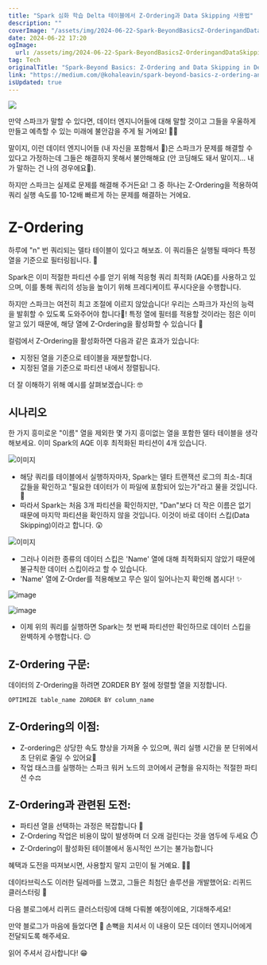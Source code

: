 ```yaml
---
title: "Spark 심화 학습 Delta 테이블에서 Z-Ordering과 Data Skipping 사용법"
description: ""
coverImage: "/assets/img/2024-06-22-Spark-BeyondBasicsZ-OrderingandDataSkippinginDeltaTables_0.png"
date: 2024-06-22 17:20
ogImage:
  url: /assets/img/2024-06-22-Spark-BeyondBasicsZ-OrderingandDataSkippinginDeltaTables_0.png
tag: Tech
originalTitle: "Spark-Beyond Basics: Z-Ordering and Data Skipping in Delta Tables"
link: "https://medium.com/@kohaleavin/spark-beyond-basics-z-ordering-and-data-skipping-in-delta-tables-44102282585c"
isUpdated: true
---
```


<img src="/assets/img/2024-06-22-Spark-BeyondBasicsZ-OrderingandDataSkippinginDeltaTables_0.png" />

만약 스파크가 말할 수 있다면, 데이터 엔지니어들에 대해 말할 것이고 그들을 우울하게 만들고 예측할 수 있는 미래에 불안감을 주게 될 거에요! 🫢😬

말이지, 이런 데이터 엔지니어들 (내 자신을 포함해서 👀)은 스파크가 문제를 해결할 수 있다고 가정하는데 그들은 해결하지 못해서 불안해해요 (안 코딩해도 돼서 말이지… 내가 말하는 건 나의 경우에요🙈).

하지만 스파크는 실제로 문제를 해결해 주거든요! 그 중 하나는 Z-Ordering을 적용하여 쿼리 실행 속도를 10-12배 빠르게 하는 문제를 해결하는 거에요.

<div class="content-ad"></div>

# Z-Ordering

하루에 "n" 번 쿼리되는 델타 테이블이 있다고 해보죠. 이 쿼리들은 실행될 때마다 특정 열을 기준으로 필터링됩니다. 🤔

Spark은 이미 적절한 파티션 수를 얻기 위해 적응형 쿼리 최적화 (AQE)를 사용하고 있으며, 이를 통해 쿼리의 성능을 높이기 위해 프레디케이트 푸시다운을 수행합니다.

하지만 스파크는 여전히 최고 조절에 이르지 않았습니다! 우리는 스파크가 자신의 능력을 발휘할 수 있도록 도와주어야 합니다😤! 특정 열에 필터를 적용할 것이라는 점은 이미 알고 있기 때문에, 해당 열에 Z-Ordering을 활성화할 수 있습니다 🤨

<div class="content-ad"></div>

컬럼에서 Z-Ordering을 활성화하면 다음과 같은 효과가 있습니다:

- 지정된 열을 기준으로 테이블을 재분할합니다.
- 지정된 열을 기준으로 파티션 내에서 정렬됩니다.

더 잘 이해하기 위해 예시를 살펴보겠습니다: 🤓

## 시나리오

<div class="content-ad"></div>

한 가지 흥미로운 "이름" 열을 제외한 몇 가지 흥미없는 열을 포함한 델타 테이블을 생각해보세요. 이미 Spark의 AQE 이후 최적화된 파티션이 4개 있습니다.

![이미지](/assets/img/2024-06-22-Spark-BeyondBasicsZ-OrderingandDataSkippinginDeltaTables_1.png)

- 해당 쿼리를 테이블에서 실행하자마자, Spark는 델타 트랜잭션 로그의 최소-최대 값들을 확인하고 "필요한 데이터가 이 파일에 포함되어 있는가"라고 물을 것입니다. 🧐
- 따라서 Spark는 처음 3개 파티션을 확인하지만, "Dan"보다 더 작은 이름은 없기 때문에 마지막 파티션을 확인하지 않을 것입니다. 이것이 바로 데이터 스킵(Data Skipping)이라고 합니다. 😲

![이미지](/assets/img/2024-06-22-Spark-BeyondBasicsZ-OrderingandDataSkippinginDeltaTables_2.png)

<div class="content-ad"></div>

- 그러나 이러한 종류의 데이터 스킵은 'Name' 열에 대해 최적화되지 않았기 때문에 불규칙한 데이터 스킵이라고 할 수 있습니다.
- 'Name' 열에 Z-Order를 적용해보고 무슨 일이 일어나는지 확인해 봅시다! ✨

![image](/assets/img/2024-06-22-Spark-BeyondBasicsZ-OrderingandDataSkippinginDeltaTables_3.png)

![image](/assets/img/2024-06-22-Spark-BeyondBasicsZ-OrderingandDataSkippinginDeltaTables_4.png)

- 이제 위의 쿼리를 실행하면 Spark는 첫 번째 파티션만 확인하므로 데이터 스킵을 완벽하게 수행합니다. 😉

<div class="content-ad"></div>

## Z-Ordering 구문:

데이터의 Z-Ordering을 하려면 ZORDER BY 절에 정렬할 열을 지정합니다.

```js
OPTIMIZE table_name ZORDER BY column_name
```

## Z-Ordering의 이점:

<div class="content-ad"></div>

- Z-ordering은 상당한 속도 향상을 가져올 수 있으며, 쿼리 실행 시간을 분 단위에서 초 단위로 줄일 수 있어요🤯
- 작업 태스크를 실행하는 스파크 워커 노드의 코어에서 균형을 유지하는 적절한 파티션 수⚖️

## Z-Ordering과 관련된 도전:

- 파티션 열을 선택하는 과정은 복잡합니다 🥴
- Z-Ordering 작업은 비용이 많이 발생하며 더 오래 걸린다는 것을 염두에 두세요 ⏱️
- Z-Ordering이 활성화된 테이블에서 동시적인 쓰기는 불가능합니다

혜택과 도전을 따져보시면, 사용할지 말지 고민이 될 거예요. 😵‍💫

<div class="content-ad"></div>

데이타브릭스도 이러한 딜레마를 느꼈고, 그들은 최첨단 솔루션을 개발했어요: 리퀴드 클러스터링 🥂

다음 블로그에서 리퀴드 클러스터링에 대해 다뤄볼 예정이에요, 기대해주세요!

만약 블로그가 마음에 들었다면 👏 손뼉을 치셔서 이 내용이 모든 데이터 엔지니어에게 전달되도록 해주세요.

읽어 주셔서 감사합니다! 😁
